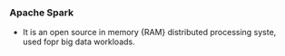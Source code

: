 <h3> Apache Spark </h3>

* It is an open source in memory {RAM} distributed processing syste, used fopr big data workloads. 